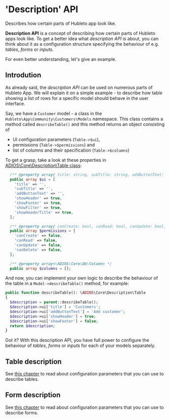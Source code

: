 # 'Description' API

Describes how certain parts of Hubleto app look like.

**Description API** is a concept of describing how certain parts of Hubleto apps look like. To get a better idea what *description API* is about, you can think about it as a configuration structure specifying the behaviour of e.g. *tables*, *forms* or *inputs*.

For even better understanding, let's give an example.

## Introdution

As already said, the *description API* can be used on numerous parts of Hubleto App. We will explain it on a simple example - to describe how table showing a list of rows for a specific model should behave in the user interface.

Say, we have a `Customer` model - a class in the `Hubleto\App\Community\Customers\Models` namespace. This class contains a method called `describeTable()` and this method returns an object consisting of

  * UI configuration parameters (`Table->$ui`),
  * permissions (`Table->$permissions`) and
  * list of columns and their specification (`Table->$columns`)

To get a grasp, take a look at these properties in [ADIOS\Core\Description\Table class](https://github.com/wai-blue/adios/blob/main/src/Core/Description/Table.php):

```php
  /** @property array{ title: string, subTitle: string, addButtonText: string, showHeader: bool, showFooter: bool, showFilter: bool, showHeaderTitle: bool } */
  public array $ui = [
    'title' => '',
    'subTitle' => '',
    'addButtonText' => '',
    'showHeader' => true,
    'showFooter' => true,
    'showFilter' => true,
    'showHeaderTitle' => true,
  ];

  /** @property array{ canCreate: bool, canRead: bool, canUpdate: bool, canDelete: bool } */
  public array $permissions = [
    'canCreate' => false,
    'canRead' => false,
    'canUpdate' => false,
    'canDelete' => false,
  ];

  /** @property array<\ADIOS\Core\Db\Column> */
  public array $columns = [];
```

And now, you can implement your own logic to describe the behaviour of the table in a `Model->describeTable()` method, for example:

```php
public function describeTable(): \ADIOS\Core\Description\Table
{
  $description = parent::describeTable();
  $description->ui['title'] = 'Customers';
  $description->ui['addButtonText'] = 'Add customer';
  $description->ui['showHeader'] = true;
  $description->ui['showFooter'] = false;
  return $description;
}
```

Got it? With this description API, you have full power to configure the behaviour of *tables*, *forms* or *inputs* for each of your models separately.

## Table description

See [this chapter](description-api/table) to read about configuration parameters that you can use to describe tables.

## Form description

See [this chapter](description-api/form) to read about configuration parameters that you can use to describe forms.
